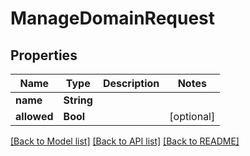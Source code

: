 # ManageDomainRequest

## Properties
Name | Type | Description | Notes
------------ | ------------- | ------------- | -------------
**name** | **String** |  | 
**allowed** | **Bool** |  | [optional] 

[[Back to Model list]](../README.md#documentation-for-models) [[Back to API list]](../README.md#documentation-for-api-endpoints) [[Back to README]](../README.md)


